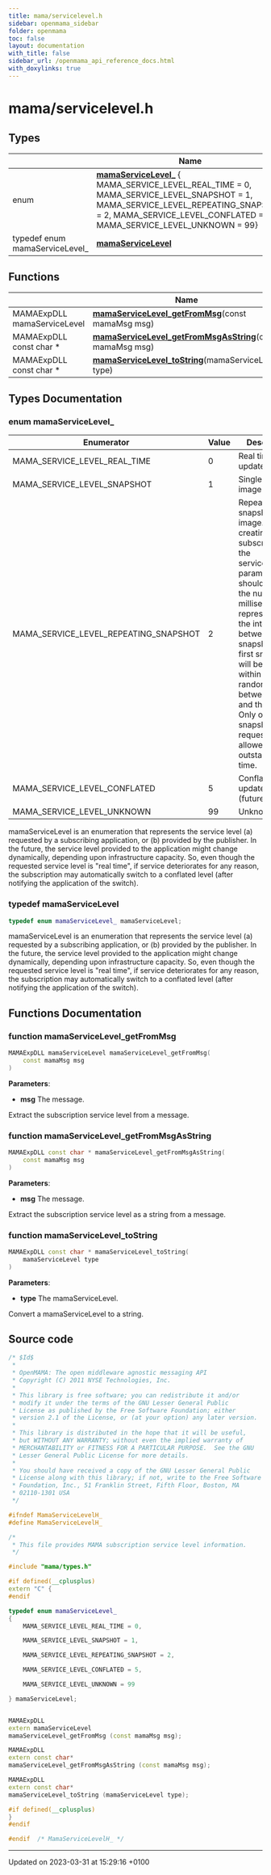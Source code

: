 ```yaml
---
title: mama/servicelevel.h
sidebar: openmama_sidebar
folder: openmama
toc: false
layout: documentation
with_title: false
sidebar_url: /openmama_api_reference_docs.html
with_doxylinks: true
---
```


# mama/servicelevel.h



## Types

|                | Name           |
| -------------- | -------------- |
| enum| **[mamaServiceLevel_](servicelevel_8h.html#enum-mamaservicelevel-)** { MAMA_SERVICE_LEVEL_REAL_TIME = 0, MAMA_SERVICE_LEVEL_SNAPSHOT = 1, MAMA_SERVICE_LEVEL_REPEATING_SNAPSHOT = 2, MAMA_SERVICE_LEVEL_CONFLATED = 5, MAMA_SERVICE_LEVEL_UNKNOWN = 99} |
| typedef enum mamaServiceLevel_ | **[mamaServiceLevel](servicelevel_8h.html#typedef-mamaservicelevel)**  |

## Functions

|                | Name           |
| -------------- | -------------- |
| MAMAExpDLL mamaServiceLevel | **[mamaServiceLevel_getFromMsg](servicelevel_8h.html#function-mamaservicelevel-getfrommsg)**(const mamaMsg msg) |
| MAMAExpDLL const char * | **[mamaServiceLevel_getFromMsgAsString](servicelevel_8h.html#function-mamaservicelevel-getfrommsgasstring)**(const mamaMsg msg) |
| MAMAExpDLL const char * | **[mamaServiceLevel_toString](servicelevel_8h.html#function-mamaservicelevel-tostring)**(mamaServiceLevel type) |

## Types Documentation

### enum mamaServiceLevel_

| Enumerator | Value | Description |
| ---------- | ----- | ----------- |
| MAMA_SERVICE_LEVEL_REAL_TIME | 0|  Real time updates.  |
| MAMA_SERVICE_LEVEL_SNAPSHOT | 1|  Single snapshot image only.  |
| MAMA_SERVICE_LEVEL_REPEATING_SNAPSHOT | 2|  Repeating snapshot image. When creating subscriptions, the serviceLevelOpt parameter should be set to the number of milliseconds representing the interval between snapshots. The first snapshot will be obtained within some random period between zero and the interval. Only one snapshot request will be allowed to be outstanding at a time.  |
| MAMA_SERVICE_LEVEL_CONFLATED | 5|  Conflated updates (future).  |
| MAMA_SERVICE_LEVEL_UNKNOWN | 99|  Unknown level.  |




mamaServiceLevel is an enumeration that represents the service level (a) requested by a subscribing application, or (b) provided by the publisher. In the future, the service level provided to the application might change dynamically, depending upon infrastructure capacity. So, even though the requested service level is "real
time", if service deteriorates for any reason, the subscription may automatically switch to a conflated level (after notifying the application of the switch). 


### typedef mamaServiceLevel

```cpp
typedef enum mamaServiceLevel_ mamaServiceLevel;
```


mamaServiceLevel is an enumeration that represents the service level (a) requested by a subscribing application, or (b) provided by the publisher. In the future, the service level provided to the application might change dynamically, depending upon infrastructure capacity. So, even though the requested service level is "real
time", if service deteriorates for any reason, the subscription may automatically switch to a conflated level (after notifying the application of the switch). 



## Functions Documentation

### function mamaServiceLevel_getFromMsg

```cpp
MAMAExpDLL mamaServiceLevel mamaServiceLevel_getFromMsg(
    const mamaMsg msg
)
```


**Parameters**: 

  * **msg** The message. 


Extract the subscription service level from a message.


### function mamaServiceLevel_getFromMsgAsString

```cpp
MAMAExpDLL const char * mamaServiceLevel_getFromMsgAsString(
    const mamaMsg msg
)
```


**Parameters**: 

  * **msg** The message. 


Extract the subscription service level as a string from a message.


### function mamaServiceLevel_toString

```cpp
MAMAExpDLL const char * mamaServiceLevel_toString(
    mamaServiceLevel type
)
```


**Parameters**: 

  * **type** The mamaServiceLevel. 


Convert a mamaServiceLevel to a string.




## Source code

```cpp
/* $Id$
 *
 * OpenMAMA: The open middleware agnostic messaging API
 * Copyright (C) 2011 NYSE Technologies, Inc.
 *
 * This library is free software; you can redistribute it and/or
 * modify it under the terms of the GNU Lesser General Public
 * License as published by the Free Software Foundation; either
 * version 2.1 of the License, or (at your option) any later version.
 *
 * This library is distributed in the hope that it will be useful,
 * but WITHOUT ANY WARRANTY; without even the implied warranty of
 * MERCHANTABILITY or FITNESS FOR A PARTICULAR PURPOSE.  See the GNU
 * Lesser General Public License for more details.
 *
 * You should have received a copy of the GNU Lesser General Public
 * License along with this library; if not, write to the Free Software
 * Foundation, Inc., 51 Franklin Street, Fifth Floor, Boston, MA
 * 02110-1301 USA
 */

#ifndef MamaServiceLevelH_
#define MamaServiceLevelH_

/* 
 * This file provides MAMA subscription service level information.
 */

#include "mama/types.h"

#if defined(__cplusplus)
extern "C" {
#endif

typedef enum mamaServiceLevel_
{
    MAMA_SERVICE_LEVEL_REAL_TIME = 0,

    MAMA_SERVICE_LEVEL_SNAPSHOT = 1,

    MAMA_SERVICE_LEVEL_REPEATING_SNAPSHOT = 2,

    MAMA_SERVICE_LEVEL_CONFLATED = 5,

    MAMA_SERVICE_LEVEL_UNKNOWN = 99

} mamaServiceLevel;


MAMAExpDLL
extern mamaServiceLevel 
mamaServiceLevel_getFromMsg (const mamaMsg msg);

MAMAExpDLL
extern const char* 
mamaServiceLevel_getFromMsgAsString (const mamaMsg msg);

MAMAExpDLL
extern const char* 
mamaServiceLevel_toString (mamaServiceLevel type);

#if defined(__cplusplus)
}
#endif

#endif  /* MamaServiceLevelH_ */
```


-------------------------------

Updated on 2023-03-31 at 15:29:16 +0100
